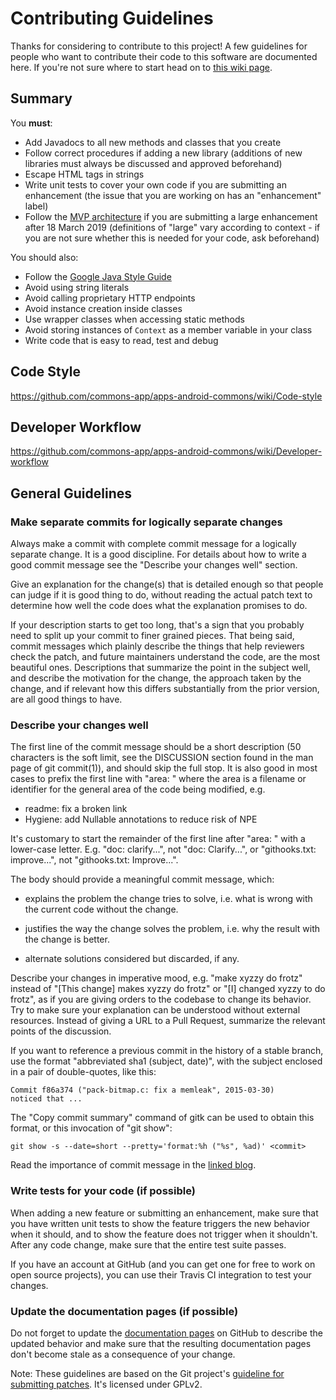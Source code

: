# Contributing Guidelines

Thanks for considering to contribute to this project! A few guidelines for
people who want to contribute their code to this software are documented
here. If you're not sure where to start head on to [this wiki page](https://github.com/commons-app/apps-android-commons/wiki/Volunteers-welcome!).

## Summary

You **must**:
- Add Javadocs to all new methods and classes that you create
- Follow correct procedures if adding a new library (additions of new libraries must always be discussed and approved beforehand)
- Escape HTML tags in strings
- Write unit tests to cover your own code if you are submitting an enhancement (the issue that you are working on has an "enhancement" label)
- Follow the [MVP architecture](https://github.com/commons-app/apps-android-commons/issues/888) if you are submitting a large enhancement after 18 March 2019 (definitions of "large" vary according to context - if you are not sure whether this is needed for your code, ask beforehand)

You should also:
- Follow the [Google Java Style Guide](https://google.github.io/styleguide/javaguide.html)
- Avoid using string literals
- Avoid calling proprietary HTTP endpoints
- Avoid instance creation inside classes
- Use wrapper classes when accessing static methods
- Avoid storing instances of `Context` as a member variable in your class
- Write code that is easy to read, test and debug

## Code Style

https://github.com/commons-app/apps-android-commons/wiki/Code-style

## Developer Workflow

https://github.com/commons-app/apps-android-commons/wiki/Developer-workflow

## General Guidelines

### Make separate commits for logically separate changes

Always make a commit with complete commit message for a logically
separate change. It is a good discipline. For details about how to
write a good commit message see the "Describe your changes well" section.

Give an explanation for the change(s) that is detailed enough so
that people can judge if it is good thing to do, without reading
the actual patch text to determine how well the code does what
the explanation promises to do.

If your description starts to get too long, that's a sign that you
probably need to split up your commit to finer grained pieces.
That being said, commit messages which plainly describe the things that
help reviewers check the patch, and future maintainers understand
the code, are the most beautiful ones. Descriptions that summarize
the point in the subject well, and describe the motivation for the
change, the approach taken by the change, and if relevant how this
differs substantially from the prior version, are all good things
to have.

### Describe your changes well

The first line of the commit message should be a short description (50
characters is the soft limit, see the DISCUSSION section found in the
man page of git commit(1)), and should skip the full stop.  It is also
good in most cases to prefix the first line with "area: " where the area
is a filename or identifier for the general area of the code being modified,
e.g.

  * readme: fix a broken link
  * Hygiene: add Nullable annotations to reduce risk of NPE

It's customary to start the remainder of the first line after "area: "
with a lower-case letter. E.g. "doc: clarify...", not "doc:
Clarify...", or "githooks.txt: improve...", not "githooks.txt:
Improve...".

The body should provide a meaningful commit message, which:

  * explains the problem the change tries to solve, i.e. what is wrong
    with the current code without the change.

  * justifies the way the change solves the problem, i.e. why the
    result with the change is better.

  * alternate solutions considered but discarded, if any.

Describe your changes in imperative mood, e.g. "make xyzzy do frotz"
instead of "[This change] makes xyzzy do frotz" or "[I] changed xyzzy
to do frotz", as if you are giving orders to the codebase to change
its behavior.  Try to make sure your explanation can be understood
without external resources. Instead of giving a URL to a Pull Request,
summarize the relevant points of the discussion.

If you want to reference a previous commit in the history of a stable
branch, use the format "abbreviated sha1 (subject, date)",
with the subject enclosed in a pair of double-quotes, like this:

    Commit f86a374 ("pack-bitmap.c: fix a memleak", 2015-03-30)
    noticed that ...

The "Copy commit summary" command of gitk can be used to obtain this
format, or this invocation of "git show":

    git show -s --date=short --pretty='format:%h ("%s", %ad)' <commit>

Read the importance of commit message in the [linked blog](https://blog.oozou.com/commit-messages-matter-60309983c227?gi=c550a10d0f67).
### Write tests for your code (if possible)

When adding a new feature or submitting an enhancement, make sure that you have written unit tests to show
the feature triggers the new behavior when it should, and to show the
feature does not trigger when it shouldn't. After any code change, make
sure that the entire test suite passes.

If you have an account at GitHub (and you can get one for free to work
on open source projects), you can use their Travis CI integration to
test your changes.


### Update the documentation pages (if possible)

Do not forget to update the [documentation pages](https://github.com/commons-app/documentation/blob/master/android/)
on GitHub to describe the updated behavior and make sure that the resulting
documentation pages don't become stale as a consequence of your change.

Note: These guidelines are based on the Git project's [guideline for submitting patches](https://github.com/git/git/blob/master/Documentation/SubmittingPatches). It's licensed under GPLv2.
